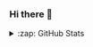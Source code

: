 ### Hi there 👋

<!--
**chrobles9/chrobles9** is a ✨ _special_ ✨ repository because its `README.md` (this file) appears on your GitHub profile.

Here are some ideas to get you started:

- 🔭 I’m currently working on ...
- 🌱 I’m currently learning ...
- 👯 I’m looking to collaborate on ...
- 🤔 I’m looking for help with ...
- 💬 Ask me about ...
- 📫 How to reach me: ...
- 😄 Pronouns: ...
- ⚡ Fun fact: ...
-->


<details>
  <summary>:zap: GitHub Stats</summary>
  
  [![Top Langs](https://github-readme-stats-chrobles9.vercel.app/api/top-langs/?username=chrobles9&layout=compact&theme=chartreuse-dark&hide_border=true)](https://github.com/chrobles9/github-readme-stats)
  
  [![Carlos' GitHub stats](https://github-readme-stats-chrobles9.vercel.app/api?username=chrobles9&show_icons=true&theme=chartreuse-dark&hide_border=true)](https://github.com/chrobles9/github-readme-stats)

</details>  



